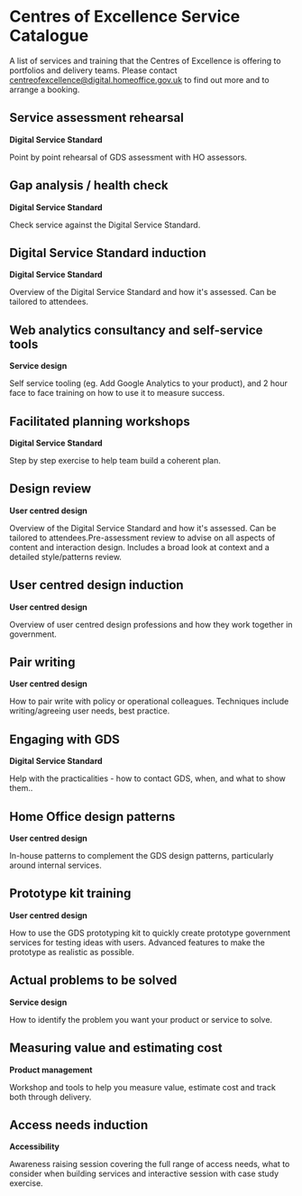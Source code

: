 # Centres of Excellence Service Catalogue

A list of services and training that the Centres of Excellence is offering to portfolios and delivery teams. Please contact [centreofexcellence@digital.homeoffice.gov.uk](centreofexcellence@digital.homeoffice.gov.uk) to find out more and to arrange a booking.  

## Service assessment rehearsal

**Digital Service Standard**

Point by point rehearsal of GDS assessment with HO assessors.

## Gap analysis / health check

**Digital Service Standard**

Check service against the Digital Service Standard.

## Digital Service Standard induction

**Digital Service Standard**

Overview of the Digital Service Standard and how it's assessed. Can be tailored to attendees.

## Web analytics consultancy and self-service tools

**Service design**

Self service tooling (eg. Add Google Analytics to your product), and 2 hour face to face training on how to use it to measure success.

## Facilitated planning workshops

**Digital Service Standard**

Step by step exercise to help team build a coherent plan.

## Design review

**User centred design**

Overview of the Digital Service Standard and how it's assessed. Can be tailored to attendees.Pre-assessment review to advise on all aspects of content and interaction design. Includes a broad look at context and a detailed style/patterns review.

## User centred design induction

**User centred design**

Overview of user centred design professions and how they work together in government.

## Pair writing

**User centred design**

How to pair write with policy or operational colleagues. Techniques include writing/agreeing user needs, best practice.

## Engaging with GDS

**Digital Service Standard**

Help with the practicalities - how to contact GDS, when, and what to show them..

## Home Office design patterns

**User centred design**

In-house patterns to complement the GDS design patterns, particularly around internal services.

## Prototype kit training

**User centred design**

How to use the GDS prototyping kit to quickly create prototype government services for testing ideas with users. Advanced features to make the prototype as realistic as possible.

## Actual problems to be solved

**Service design**

How to identify the problem you want your product or service to solve.

## Measuring value and estimating cost

**Product management**

Workshop and tools to help you measure value, estimate cost and track both through delivery.

## Access needs induction

**Accessibility**

Awareness raising session covering the full range of access needs, what to consider when building services and interactive session with case study exercise.
